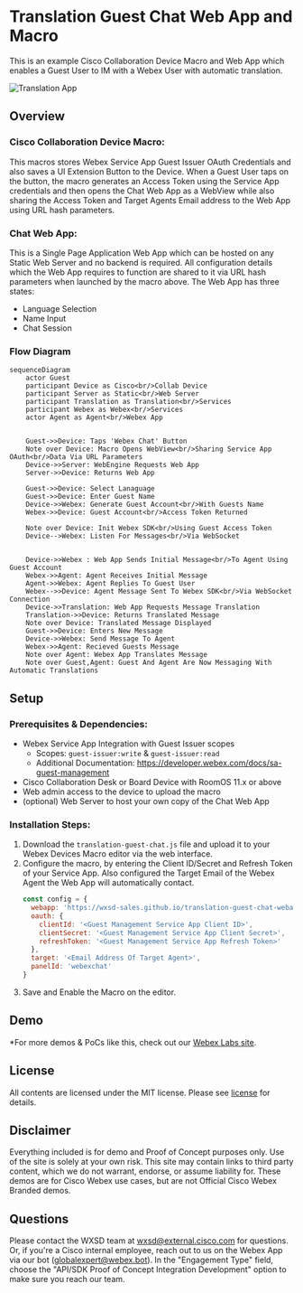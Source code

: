 # Translation Guest Chat Web App and Macro

This is an example Cisco Collaboration Device Macro and Web App which enables a Guest User to IM with a Webex User with automatic translation.

![Translation App](https://github.com/user-attachments/assets/55661e39-92df-4f8f-ad5d-4c12ea59c5e8)


## Overview

### Cisco Collaboration Device Macro:

This macros stores Webex Service App Guest Issuer OAuth Credentials and also saves a UI Extension Button to the Device. When a Guest User taps on the button, the macro generates an Access Token using the Service App credentials and then opens the Chat Web App as a WebView while also sharing the Access Token and Target Agents Email address to the Web App using URL hash parameters.

### Chat Web App:

This is a Single Page Application Web App which can be hosted on any Static Web Server and no backend is required. All configuration details which the Web App requires to function are shared to it via URL hash parameters when launched by the macro above. The Web App has three states:

* Language Selection
* Name Input
* Chat Session



### Flow Diagram

```mermaid
sequenceDiagram
    actor Guest
    participant Device as Cisco<br/>Collab Device
    participant Server as Static<br/>Web Server
    participant Translation as Translation<br/>Services
    participant Webex as Webex<br/>Services
    actor Agent as Agent<br/>Webex App


    Guest->>Device: Taps 'Webex Chat' Button
    Note over Device: Macro Opens WebView<br/>Sharing Service App OAuth<br/>Data Via URL Parameters
    Device->>Server: WebEngine Requests Web App
    Server->>Device: Returns Web App

    Guest->>Device: Select Lanaguage
    Guest->>Device: Enter Guest Name
    Device->>Webex: Generate Guest Account<br/>With Guests Name
    Webex->>Device: Guest Account<br/>Access Token Returned
   
    Note over Device: Init Webex SDK<br/>Using Guest Access Token
    Device-->Webex: Listen For Messages<br/>Via WebSocket

    
    Device->>Webex : Web App Sends Initial Message<br/>To Agent Using Guest Account
    Webex->>Agent: Agent Receives Initial Message
    Agent->>Webex: Agent Replies To Guest User
    Webex-->>Device: Agent Message Sent To Webex SDK<br/>Via WebSocket Connection
    Device->>Translation: Web App Requests Message Translation
    Translation->>Device: Returns Translated Message
    Note over Device: Translated Message Displayed
    Guest->>Device: Enters New Message
    Device->>Webex: Send Message To Agent
    Webex->>Agent: Recieved Guests Message
    Note over Agent: Webex App Translates Message
    Note over Guest,Agent: Guest And Agent Are Now Messaging With Automatic Translations
```



## Setup

### Prerequisites & Dependencies: 

- Webex Service App Integration with Guest Issuer scopes
    - Scopes: ``guest-issuer:write`` & ``guest-issuer:read``
    - Additional Documentation: https://developer.webex.com/docs/sa-guest-management
- Cisco Collaboration Desk or Board Device with RoomOS 11.x or above
- Web admin access to the device to upload the macro
- (optional) Web Server to host your own copy of the Chat Web App


### Installation Steps:

1. Download the ``translation-guest-chat.js`` file and upload it to your Webex Devices Macro editor via the web interface.
2. Configure the macro, by entering the Client ID/Secret and Refresh Token of your Service App. Also configured the Target Email of the Webex Agent the Web App will automatically contact.
    ```javascript
    const config = {
      webapp: 'https://wxsd-sales.github.io/translation-guest-chat-webapp-macro/webapp',
      oauth: {
        clientId: '<Guest Management Service App Client ID>',
        clientSecret: '<Guest Management Service App Client Secret>',
        refreshToken: '<Guest Management Service App Refresh Token>'
      },
      target: '<Email Address Of Target Agent>',
      panelId: 'webexchat'
    }
    ```
4. Save and Enable the Macro on the editor.

## Demo

*For more demos & PoCs like this, check out our [Webex Labs site](https://collabtoolbox.cisco.com/webex-labs).

## License

All contents are licensed under the MIT license. Please see [license](LICENSE) for details.


## Disclaimer
<!-- Keep the following here -->  
Everything included is for demo and Proof of Concept purposes only. Use of the site is solely at your own risk. This site may contain links to third party content, which we do not warrant, endorse, or assume liability for. These demos are for Cisco Webex use cases, but are not Official Cisco Webex Branded demos.


## Questions
Please contact the WXSD team at [wxsd@external.cisco.com](mailto:wxsd@external.cisco.com?subject=translation-guest-chat-webapp-macro) for questions. Or, if you're a Cisco internal employee, reach out to us on the Webex App via our bot (globalexpert@webex.bot). In the "Engagement Type" field, choose the "API/SDK Proof of Concept Integration Development" option to make sure you reach our team. 
